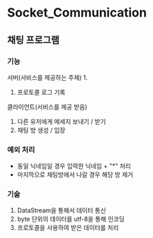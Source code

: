 # Socket_Communication

## 채팅 프로그램

### 기능
서버(서비스를 제공하는 주체)
1. 
1. 프로토콜 로그 기록

클라이언트(서비스를 제공 받음)
1. 다른 유저에게 메세지 보내기 / 받기
2. 채팅 방 생성 / 입장

### 예외 처리
- 동일 닉네임일 경우 입력한 닉네임 + "*" 처리
- 마지막으로 채팅방에서 나갈 경우 해당 방 제거

### 기술
1. DataStream을 통해서 데이터 통신
2. byte 단위의 데이터를 utf-8을 통해 인코딩
3. 프로토콜을 사용하여 받은 데이터를 처리
 
